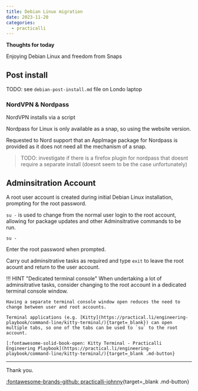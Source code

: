 ```yaml
---
title: Debian Linux migration
date: 2023-11-20
categories:
  - practicalli
---
```


**Thoughts for today**
         
Enjoying Debian Linux and freedom from Snaps


<!-- more -->

## Post install

TODO: see `debian-post-install.md` file on Londo laptop


### NordVPN & Nordpass

NordVPN installs via a script

Nordpass for Linux is only available as a snap, so using the website version.

Requested to Nord support that an AppImage package for Nordpass is provided as it does not need all the mechanism of a snap.

> TODO: investigate if there is a firefox plugin for nordpass that doesnt require a separate install (doesnt seem to be the case unfortunately)


## Adminsitration Account

A root user account is created during initial Debian Linux installation, prompting for the root password.

`su -` is used to change from the normal user login to the root account, allowing for package updates and other Adminsitrative commands to be run.

```shell
su -
```

Enter the root password when prompted.

Carry out adminsitrative tasks as required and type `exit` to leave the root acount and return to the user account.


!!! HINT "Dedicated terminal console"
    When undertaking a lot of adminsitrative tasks, consider changing to the root account in a dedicated terminal console window.

    Having a separate terminal console window open reduces the need to change between user and root accounts.

    Terminal applications (e.g. [Kitty](https://practical.li/engineering-playbook/command-line/kitty-terminal/){target=_blank}) can open multiple tabs, so one of the tabs can be used to `su` to the root account.

    [:fontawesome-solid-book-open: Kitty Terminal - Practicalli Engineering Playbook](https://practical.li/engineering-playbook/command-line/kitty-terminal/){target=_blank .md-button}

---
Thank you.

[:fontawesome-brands-github: practicalli-johnny](https://github.com/practicalli-johnny){target=_blank .md-button}

